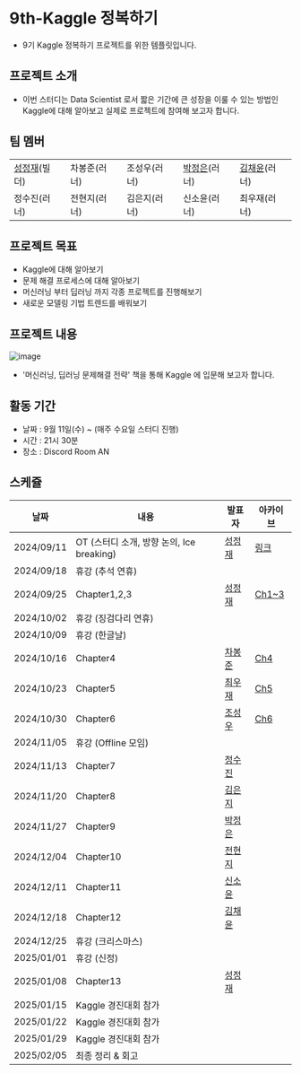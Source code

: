 # 9th-Kaggle 정복하기
- 9기 Kaggle 정복하기 프로젝트를 위한 템플릿입니다.

## 프로젝트 소개
- 이번 스터디는 Data Scientist 로서 짧은 기간에 큰 성장을 이룰 수 있는 방법인 Kaggle에 대해 알아보고 실제로 프로젝트에 참여해 보고자 합니다.

## 팀 멤버
| | | | | |
|----|----|----|----|----|
|[성정재](https://www.linkedin.com/in/%EC%A0%95%EC%9E%AC-%EC%84%B1-04b6a478?lipi=urn%3Ali%3Apage%3Ad_flagship3_profile_view_base_contact_details%3BBpbUoA1zRDSvf4tBIxFqrQ%3D%3D)(빌더)| 차봉준(러너)  | 조성우(러너) |[박정은](https://www.linkedin.com/in/angelapje/)(러너)| [김채윤](https://www.linkedin.com/in/chaeyoon-kim689/)(러너) |
정수진(러너) | 전현지(러너)  | 김은지(러너)  | 신소윤(러너)  | 최우재(러너) |

## 프로젝트 목표
- Kaggle에 대해 알아보기
- 문제 해결 프로세스에 대해 알아보기
- 머신러닝 부터 딥러닝 까지 각종 프로젝트를 진행해보기
- 새로운 모델링 기법 트렌드를 배워보기

## 프로젝트 내용
![image](https://github.com/user-attachments/assets/7ac9ec58-a938-47bb-a619-cf92955208a1)   
- '머신러닝, 딥러닝 문제해결 전략' 책을 통해 Kaggle 에 입문해 보고자 합니다.


## 활동 기간
- 날짜 : 9월 11일(수) ~  (매주 수요일 스터디 진행)   
- 시간 : 21시 30분   
- 장소 : Discord Room AN   

## 스케쥴

| 날짜 | 내용 | 발표자 | 아카이브 | 
| ----- | ----- | -------- | ----- |
| 2024/09/11 | OT (스터디 소개, 방향 논의, Ice breaking)| [성정재]() | [링크]() | 
| 2024/09/18 | 휴강 (추석 연휴) |  | | 
| 2024/09/25 | Chapter1,2,3 |[성정재]()| [Ch1~3](https://github.com/Pseudo-Lab/9th-Mastering-Kaggle/blob/main/lecture/ch1_3.ipynb) | 
| 2024/10/02 | 휴강 (징검다리 연휴)|  | | 
| 2024/10/09 | 휴강 (한글날) || | 
| 2024/10/16 | Chapter4 |[차봉준]()| [Ch4](https://github.com/Pseudo-Lab/9th-Mastering-Kaggle/blob/main/lecture/ch4.ipynb) | 
| 2024/10/23 | Chapter5 |[최우재]()| [Ch5](https://github.com/Pseudo-Lab/9th-Mastering-Kaggle/blob/main/lecture/ch5.ipynb) | 
| 2024/10/30 | Chapter6 |[조성우]()| [Ch6](https://github.com/Pseudo-Lab/9th-Mastering-Kaggle/blob/main/lecture/ch6.ipynb) |
| 2024/11/05 | 휴강 (Offline 모임) |  | | 
| 2024/11/13 | Chapter7 |[정수진]()| | 
| 2024/11/20 | Chapter8 |[김은지]()| | 
| 2024/11/27 | Chapter9 |[박정은]()| | 
| 2024/12/04 | Chapter10 |[전현지]()| | 
| 2024/12/11 | Chapter11 |[신소윤]()| | 
| 2024/12/18 | Chapter12 |[김채윤]()| | 
| 2024/12/25 | 휴강 (크리스마스) |  | | 
| 2025/01/01 | 휴강 (신정) |  | | 
| 2025/01/08 | Chapter13 |[성정재]()| | 
| 2025/01/15 | Kaggle 경진대회 참가 |  | | 
| 2025/01/22 | Kaggle 경진대회 참가 |  | | 
| 2025/01/29 | Kaggle 경진대회 참가 |  | | 
| 2025/02/05 | 최종 정리 & 회고 |  | | 




